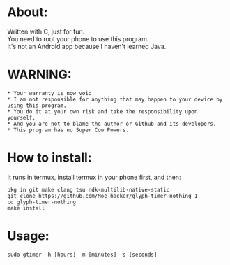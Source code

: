 # About:
Written with C, just for fun.      
You need to root your phone to use this program.         
It's not an Android app because I haven't learned Java.      
# WARNING:      
```
* Your warranty is now void.
* I am not responsible for anything that may happen to your device by using this program.
* You do it at your own risk and take the responsibility upon yourself.
* And you are not to blame the author or Github and its developers.
* This program has no Super Cow Powers.
```
# How to install:
It runs in termux, install termux in your phone first, and then:      
```
pkg in git make clang tsu ndk-multilib-native-static
git clone https://github.com/Moe-hacker/glyph-timer-nothing_1
cd glyph-timer-nothing
make install
```
# Usage:
```
sudo gtimer -h [hours] -m [minutes] -s [seconds]
```